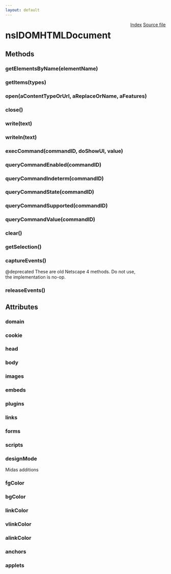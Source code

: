 ```yaml
---
layout: default
---
```

<div class='links' style='float:right'><a href="../index.html">Index</a>
<a href="http://dxr.mozilla.org/mozilla-central/source/dom/interfaces/html/nsIDOMHTMLDocument.idl">Source file</a>
</div>

# nsIDOMHTMLDocument #

## Methods ##

### getElementsByName(elementName) ###

### getItems(types) ###

### open(aContentTypeOrUrl, aReplaceOrName, aFeatures) ###

### close() ###

### write(text) ###

### writeln(text) ###

### execCommand(commandID, doShowUI, value) ###

### queryCommandEnabled(commandID) ###

### queryCommandIndeterm(commandID) ###

### queryCommandState(commandID) ###

### queryCommandSupported(commandID) ###

### queryCommandValue(commandID) ###

### clear() ###

### getSelection() ###

### captureEvents() ###
  
@deprecated These are old Netscape 4 methods. Do not use,  
            the implementation is no-op.  
  

### releaseEvents() ###

## Attributes ##

### domain ###

### cookie ###

### head ###

### body ###

### images ###

### embeds ###

### plugins ###

### links ###

### forms ###

### scripts ###

### designMode ###
  
Midas additions  
  

### fgColor ###

### bgColor ###

### linkColor ###

### vlinkColor ###

### alinkColor ###

### anchors ###

### applets ###
